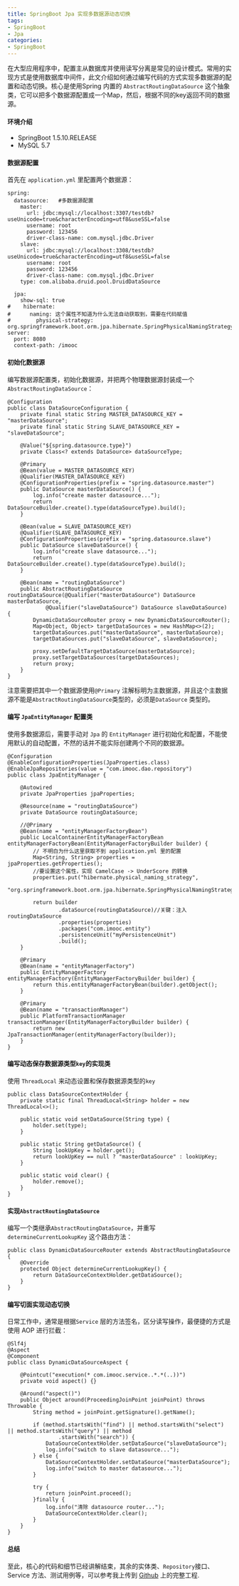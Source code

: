 ```yaml
---
title: SpringBoot Jpa 实现多数据源动态切换
tags:
- SpringBoot
- Jpa
categories:
- SpringBoot
---
```


在大型应用程序中，配置主从数据库并使用读写分离是常见的设计模式。常用的实现方式是使用数据库中间件，此文介绍如何通过编写代码的方式实现多数据源的配置和动态切换。核心是使用Spring 内置的 `AbstractRoutingDataSource` 这个抽象类，它可以把多个数据源配置成一个Map，然后，根据不同的key返回不同的数据源。

#### 环境介绍
* SpringBoot 1.5.10.RELEASE
* MySQL 5.7

#### 数据源配置
首先在 `application.yml` 里配置两个数据源：
```
spring:
  datasource:   #多数据源配置
    master:
      url: jdbc:mysql://localhost:3307/testdb?useUnicode=true&characterEncoding=utf8&useSSL=false
      username: root
      password: 123456
      driver-class-name: com.mysql.jdbc.Driver
    slave:
      url: jdbc:mysql://localhost:3308/testdb?useUnicode=true&characterEncoding=utf8&useSSL=false
      username: root
      password: 123456
      driver-class-name: com.mysql.jdbc.Driver
    type: com.alibaba.druid.pool.DruidDataSource

  jpa:
    show-sql: true
#    hibernate:
#      naming: 这个属性不知道为什么无法自动获取到，需要在代码赋值
#        physical-strategy: org.springframework.boot.orm.jpa.hibernate.SpringPhysicalNamingStrategy
server:
  port: 8080
  context-path: /imooc

```

#### 初始化数据源
编写数据源配置类，初始化数据源，并把两个物理数据源封装成一个`AbstractRoutingDataSource`：
```
@Configuration
public class DataSourceConfiguration {
    private final static String MASTER_DATASOURCE_KEY = "masterDataSource";
    private final static String SLAVE_DATASOURCE_KEY = "slaveDataSource";

    @Value("${spring.datasource.type}")
    private Class<? extends DataSource> dataSourceType;

    @Primary
    @Bean(value = MASTER_DATASOURCE_KEY)
    @Qualifier(MASTER_DATASOURCE_KEY)
    @ConfigurationProperties(prefix = "spring.datasource.master")
    public DataSource masterDataSource() {
        log.info("create master datasource...");
        return DataSourceBuilder.create().type(dataSourceType).build();
    }

    @Bean(value = SLAVE_DATASOURCE_KEY)
    @Qualifier(SLAVE_DATASOURCE_KEY)
    @ConfigurationProperties(prefix = "spring.datasource.slave")
    public DataSource slaveDataSource() {
        log.info("create slave datasource...");
        return DataSourceBuilder.create().type(dataSourceType).build();
    }

    @Bean(name = "routingDataSource")
    public AbstractRoutingDataSource routingDataSource(@Qualifier("masterDataSource") DataSource masterDataSource,
            @Qualifier("slaveDataSource") DataSource slaveDataSource) {
        DynamicDataSourceRouter proxy = new DynamicDataSourceRouter();
        Map<Object, Object> targetDataSources = new HashMap<>(2);
        targetDataSources.put("masterDataSource", masterDataSource);
        targetDataSources.put("slaveDataSource", slaveDataSource);

        proxy.setDefaultTargetDataSource(masterDataSource);
        proxy.setTargetDataSources(targetDataSources);
        return proxy;
    }
}

```
注意需要把其中一个数据源使用`@Primary` 注解标明为主数据源，并且这个主数据源不能是`AbstractRoutingDataSource`类型的，必须是`DataSource` 类型的。

#### 编写 `JpaEntityManager` 配置类
使用多数据源后，需要手动对 `Jpa` 的 `EntityManager` 进行初始化和配置，不能使用默认的自动配置，不然的话并不能实际创建两个不同的数据源。
```
@Configuration
@EnableConfigurationProperties(JpaProperties.class)
@EnableJpaRepositories(value = "com.imooc.dao.repository")
public class JpaEntityManager {

    @Autowired
    private JpaProperties jpaProperties;

    @Resource(name = "routingDataSource")
    private DataSource routingDataSource;

    //@Primary
    @Bean(name = "entityManagerFactoryBean")
    public LocalContainerEntityManagerFactoryBean entityManagerFactoryBean(EntityManagerFactoryBuilder builder) {
        // 不明白为什么这里获取不到 application.yml 里的配置
        Map<String, String> properties = jpaProperties.getProperties();
        //要设置这个属性，实现 CamelCase -> UnderScore 的转换
        properties.put("hibernate.physical_naming_strategy",
                "org.springframework.boot.orm.jpa.hibernate.SpringPhysicalNamingStrategy");

        return builder
                .dataSource(routingDataSource)//关键：注入routingDataSource
                .properties(properties)
                .packages("com.imooc.entity")
                .persistenceUnit("myPersistenceUnit")
                .build();
    }

    @Primary
    @Bean(name = "entityManagerFactory")
    public EntityManagerFactory entityManagerFactory(EntityManagerFactoryBuilder builder) {
        return this.entityManagerFactoryBean(builder).getObject();
    }

    @Primary
    @Bean(name = "transactionManager")
    public PlatformTransactionManager transactionManager(EntityManagerFactoryBuilder builder) {
        return new JpaTransactionManager(entityManagerFactory(builder));
    }
}
```

#### 编写动态保存数据源类型`key`的实现类
使用 `ThreadLocal` 来动态设置和保存数据源类型的`key`
```
public class DataSourceContextHolder {
    private static final ThreadLocal<String> holder = new ThreadLocal<>();

    public static void setDataSource(String type) {
        holder.set(type);
    }

    public static String getDataSource() {
        String lookUpKey = holder.get();
        return lookUpKey == null ? "masterDataSource" : lookUpKey;
    }

    public static void clear() {
        holder.remove();
    }
}
```

#### 实现`AbstractRoutingDataSource`
编写一个类继承`AbstractRoutingDataSource`，并重写 `determineCurrentLookupKey` 这个路由方法：
```
public class DynamicDataSourceRouter extends AbstractRoutingDataSource {
    @Override
    protected Object determineCurrentLookupKey() {
        return DataSourceContextHolder.getDataSource();
    }
}
```

#### 编写切面实现动态切换
日常工作中，通常是根据`Service` 层的方法签名，区分读写操作，最便捷的方式是使用 AOP 进行拦截：
```
@Slf4j
@Aspect
@Component
public class DynamicDataSourceAspect {

    @Pointcut("execution(* com.imooc.service..*.*(..))")
    private void aspect() {}

    @Around("aspect()")
    public Object around(ProceedingJoinPoint joinPoint) throws Throwable {
        String method = joinPoint.getSignature().getName();

        if (method.startsWith("find") || method.startsWith("select") || method.startsWith("query") || method
                .startsWith("search")) {
            DataSourceContextHolder.setDataSource("slaveDataSource");
            log.info("switch to slave datasource...");
        } else {
            DataSourceContextHolder.setDataSource("masterDataSource");
            log.info("switch to master datasource...");
        }

        try {
            return joinPoint.proceed();
        }finally {
            log.info("清除 datasource router...");
            DataSourceContextHolder.clear();
        }
    }
}
```

#### 总结
至此，核心的代码和细节已经讲解结束，其余的实体类、`Repository`接口、Service 方法、测试用例等，可以参考我上传到 [Github](https://github.com/linyongfu2013/springboot-multi-datasource.git) 上的完整工程.
